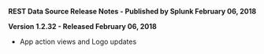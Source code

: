 **REST Data Source Release Notes - Published by Splunk February 06, 2018**


**Version 1.2.32 - Released February 06, 2018**

* App action views and Logo updates
